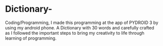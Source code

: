 # Dictionary-
Coding/Programming, I made this programming at the app of PYDROID 3 by using my android phone. A Dictionary with 30 words and  carefully crafted as I followed the important steps to bring my creativity to life through learning of programming.
